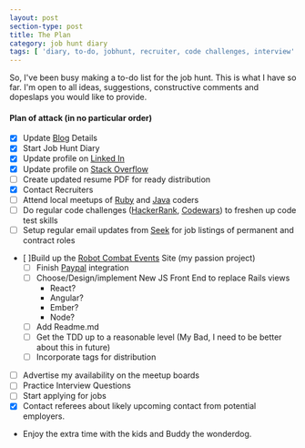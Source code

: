 ```yaml
---
layout: post
section-type: post
title: The Plan
category: job hunt diary
tags: [ 'diary, to-do, jobhunt, recruiter, code challenges, interview' ]
---
```


So, I've been busy making a to-do list for the job hunt.  This is what I have so far.  I'm open to all ideas, suggestions, constructive comments and dopeslaps you would like to provide.
#### Plan of attack (in no particular order)

* [x] Update [Blog](titanium-cranium.github.io) Details
* [x] Start Job Hunt Diary
* [x] Update profile on [Linked In](https://www.linkedin.com/in/bjobrienphd/) 
* [x] Update profile on [Stack Overflow](https://stackoverflow.com/users/story/5748167)
* [ ] Create updated resume PDF for ready distribution
* [x] Contact Recruiters
* [ ] Attend local meetups of [Ruby](https://www.meetup.com/en-AU/Ruby-On-Rails-Oceania-Melbourne/) and [Java](https://www.meetup.com/en-AU/Melbourne-Java-JVM-Users-Group/) coders
* [ ] Do regular code challenges ([HackerRank](https://www.hackerrank.com/dashboard), [Codewars](https://www.codewars.com/CodeWars)) to freshen up code test skills
* [ ] Setup regular email updates from [Seek](seek.com) for job listings of permanent and contract roles
* [ ]Build up the [Robot Combat Events](www.robotcombatevents.com) Site (my passion project)
    * [ ] Finish [Paypal](https://developer.paypal.com/) integration
    * [ ] Choose/Design/implement New JS Front End to replace Rails views
        * React?
        * Angular?
        * Ember?
        * Node?
    * [ ] Add Readme.md
    * [ ] Get the TDD up to a reasonable level (My Bad, I need to be better about this in future)
    * [ ] Incorporate tags for distribution
* [ ] Advertise my availability on the meetup boards
* [ ] Practice Interview Questions
* [ ] Start applying for jobs
* [x] Contact referees about likely upcoming contact from potential employers.
* Enjoy the extra time with the kids and Buddy the wonderdog. 